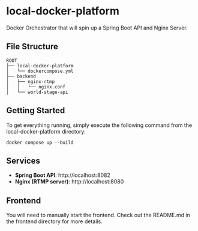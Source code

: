 # local-docker-platform

Docker Orchestrator that will spin up a Spring Boot API and Nginx Server.

## File Structure

```
ROOT
├── local-docker-platform
│   └── dockercompose.yml
├── backend
│   ├── nginx-rtmp
│   │   └── nginx.conf
│   └── world-stage-api
```

## Getting Started

To get everything running, simply execute the following command from the local-docker-platform directory:

```
docker compose up --build
```

## Services

- **Spring Boot API**: http://localhost:8082  
- **Nginx (RTMP server)**: http://localhost:8080

## Frontend

You will need to manually start the frontend. Check out the README.md in the frontend directory for more details.
